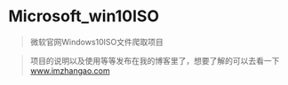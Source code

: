 # Microsoft_win10ISO
> 微软官网Windows10ISO文件爬取项目

> 项目的说明以及使用等等发布在我的博客里了，想要了解的可以去看一下<a href="www.imzhangao.com">www.imzhangao.com</a>
